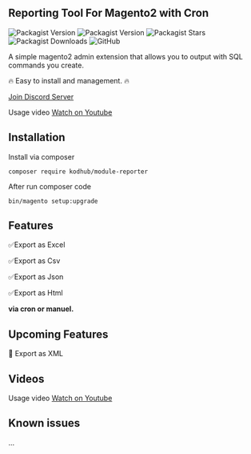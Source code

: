 ## Reporting Tool For Magento2 with Cron

![Packagist Version](https://img.shields.io/packagist/v/kodhub/module-reporter)
![Packagist Version](https://img.shields.io/badge/magento2-2.3~-red)
![Packagist Stars](https://img.shields.io/packagist/stars/kodhub/module-reporter)
![Packagist Downloads](https://img.shields.io/packagist/dt/kodhub/module-reporter)
![GitHub](https://img.shields.io/github/license/kodhub/module-reporter)

A simple magento2 admin extension that allows you to output with SQL commands you create.

🔥 Easy to install and management. 🔥 

[Join Discord Server](https://discord.gg/8sRKq5nh)

Usage video [Watch on Youtube](https://www.youtube.com/watch?v=beaeuj5MIlU&feature=youtu.be&ab_channel=%C4%B0smail%C3%87ak%C4%B1r)

## Installation

Install via composer

`composer require kodhub/module-reporter`

After run composer code

`bin/magento setup:upgrade`

## Features
✅Export as Excel

✅Export as Csv

✅Export as Json

✅Export as Html

**via cron or manuel.**

## Upcoming Features
💠 Export as XML

## Videos

Usage video [Watch on Youtube](https://www.youtube.com/watch?v=beaeuj5MIlU&feature=youtu.be&ab_channel=%C4%B0smail%C3%87ak%C4%B1r)

## Known issues
...
